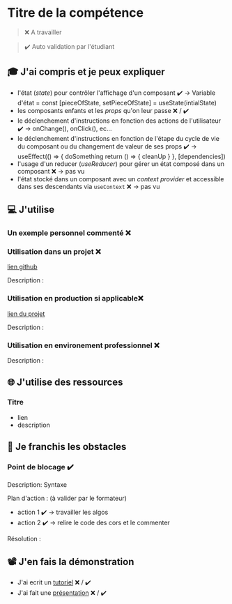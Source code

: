 # Titre de la compétence

> ❌ A travailler

> ✔️ Auto validation par l'étudiant

## 🎓 J'ai compris et je peux expliquer

- l'état (_state_) pour contrôler l'affichage d'un composant  ✔️ -> Variable d'état = const [pieceOfState, setPieceOfState] = useState(intialState)
- les composants enfants et les _props_ qu'on leur passe ❌ / ✔️
- le déclenchement d'instructions en fonction des actions de l'utilisateur  ✔️ -> onChange(), onClick(), ec...
- le déclenchement d'instructions en fonction de l'étape du cycle de vie du composant ou du changement de valeur de ses props  ✔️ 
    ->  useEffect(() => {
            doSomething
            return () => {
                cleanUp
            }
        }, [dependencies])
- l'usage d'un reducer (_useReducer_) pour gérer un état composé dans un composant ❌ -> pas vu
- l'état stocké dans un composant avec un _context provider_ et accessible dans ses descendants via `useContext` ❌ -> pas vu

## 💻 J'utilise

### Un exemple personnel commenté ❌ 

### Utilisation dans un projet ❌ 

[lien github](...)

Description :

### Utilisation en production si applicable❌

[lien du projet](...)

Description :

### Utilisation en environement professionnel ❌ 

Description :

## 🌐 J'utilise des ressources

### Titre

- lien
- description

## 🚧 Je franchis les obstacles

### Point de blocage  ✔️

Description: Syntaxe

Plan d'action : (à valider par le formateur)

- action 1  ✔️ -> travailler les algos
- action 2  ✔️ -> relire le code des cors et le commenter


Résolution :

## 📽️ J'en fais la démonstration

- J'ai ecrit un [tutoriel](...) ❌ / ✔️
- J'ai fait une [présentation](...) ❌ / ✔️

